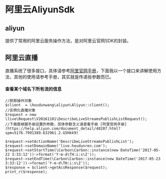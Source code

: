 # 阿里云AliyunSdk
## aliyun
提供了常用的阿里云服务操作方法，是对阿里云官网SDK的封装。

## 阿里云直播
直播系统了很多接口，具体请参考[阿里官网手册](https://help.aliyun.com/document_detail/48207.html?spm=5176.7991389.632961.2.G5Hkk9)，下面我以一个接口来讲解使用方法，其他的使用请参考手册，其实就是传递些参数而已。

#### 查看某个域名下所有流的信息

```
//获取操作对象
$client  = \houdunwang\aliyun\Aliyun::client();
//实例化直播对象
$request = new \live\Request\V20161101\DescribeLiveStreamsPublishListRequest();
//下面是根据手册设置的参数，具体参数含义请查看手册 [阿里官网手册](https://help.aliyun.com/document_detail/48207.html?spm=5176.7991389.632961.2.G5Hkk9)

$request->setActionName('DescribeLiveStreamsPublishList');
$request->setDomainName('live.houdunren.com');
$request->setStartTime(\Carbon\Carbon::instance(new DateTime('2017-05-22 3:33:12'))->format('Y-m-d\TH:i:s\Z'));
$request->setEndTime(\Carbon\Carbon::instance(new DateTime('2017-05-23 3:33:12'))->format('Y-m-d\TH:i:s\Z'));
$response = $client->getAcsResponse($request);
print_r($response);
```